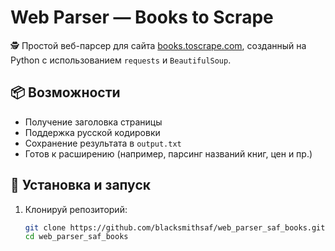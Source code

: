 # Web Parser — Books to Scrape

🕵️ Простой веб-парсер для сайта [books.toscrape.com](https://books.toscrape.com/), созданный на Python с использованием `requests` и `BeautifulSoup`.

## 📦 Возможности

- Получение заголовка страницы
- Поддержка русской кодировки
- Сохранение результата в `output.txt`
- Готов к расширению (например, парсинг названий книг, цен и пр.)

## 🚀 Установка и запуск

1. Клонируй репозиторий:

   ```bash
   git clone https://github.com/blacksmithsaf/web_parser_saf_books.git
   cd web_parser_saf_books
